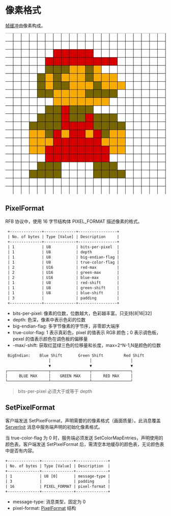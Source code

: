 # 像素格式

[帧缓冲](/rfc6143/GLOSSORY.md#帧缓冲)由像素构成。

![像素组成帧缓冲](../../images/rfc6143-transfer-pixel-format-1.png)

## PixelFormat

RFB 协议中，使用 16 字节结构体 PIXEL_FORMAT 描述像素的格式。

```
 +--------------+--------------+-----------------+
 | No. of bytes | Type [Value] | Description     |
 +--------------+--------------+-----------------+
 | 1            | U8           | bits-per-pixel  |
 | 1            | U8           | depth           |
 | 1            | U8           | big-endian-flag |
 | 1            | U8           | true-color-flag |
 | 2            | U16          | red-max         |
 | 2            | U16          | green-max       |
 | 2            | U16          | blue-max        |
 | 1            | U8           | red-shift       |
 | 1            | U8           | green-shift     |
 | 1            | U8           | blue-shift      |
 | 3            |              | padding         |
 +--------------+--------------+-----------------+
```

- bits-per-pixel: 像素的位数，位数越大，色彩越丰富。只支持[8|16|32]
- depth: 色深，像素中表示色彩的位数
- big-endian-flag: 多字节像素的字节序，非零即大端序
- true-color-flag: 1 表示真彩色，pixel 的值表示 RGB 颜色；0 表示调色板，pexel 的值表示颜色在调色板的偏移量
- -max/-shift: 获取红蓝绿三色的位移量和长度，max=2^N-1,N是颜色的位数

```
 BigEndian:    Blue Shift       Green Shift         Red Shift
                   │                 │                 │
                   ▼                 ▼                 ▼
┌──────────────────┬─────────────────┬─────────────────┐
│     BLUE MAX     │    GREEN MAX    │     RED MAX     │
└──────────────────┴─────────────────┴─────────────────┘
```

> bits-per-pixel 必须大于或等于 depth

## SetPixelFormat

客户端发送 SetPixelFormat，声明需要的的像素格式（画面质量）。此消息覆盖 [ServerInit](/rfc6143/handshake/initial.md#服务端初始化) 消息中服务端声明的初始化像素格式。

当 true-color-flag 为 0 时，服务端必须发送 SetColorMapEntries，声明使用的颜色表。客户端发送 SetPixelFormat 后，需清空本地缓存的颜色表，无论颜色表中是否有内容。

```
+--------------+--------------+--------------+
| No. of bytes | Type [Value] | Description  |
+--------------+--------------+--------------+
| 1            | U8 [0]       | message-type |
| 3            |              | padding      |
| 16           | PIXEL_FORMAT | pixel-format |
+--------------+--------------+--------------+
```

- message-type: 消息类型，固定为 0
- pixel-format: [PixelFormat](#pixelformat) 结构
